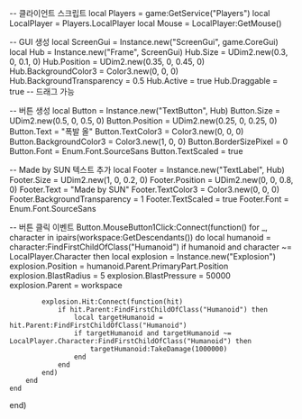 -- 클라이언트 스크립트
local Players = game:GetService("Players")
local LocalPlayer = Players.LocalPlayer
local Mouse = LocalPlayer:GetMouse()

-- GUI 생성
local ScreenGui = Instance.new("ScreenGui", game.CoreGui)
local Hub = Instance.new("Frame", ScreenGui)
Hub.Size = UDim2.new(0.3, 0, 0.1, 0)
Hub.Position = UDim2.new(0.35, 0, 0.45, 0)
Hub.BackgroundColor3 = Color3.new(0, 0, 0)
Hub.BackgroundTransparency = 0.5
Hub.Active = true
Hub.Draggable = true -- 드래그 가능

-- 버튼 생성
local Button = Instance.new("TextButton", Hub)
Button.Size = UDim2.new(0.5, 0, 0.5, 0)
Button.Position = UDim2.new(0.25, 0, 0.25, 0)
Button.Text = "폭발 올"
Button.TextColor3 = Color3.new(0, 0, 0)
Button.BackgroundColor3 = Color3.new(1, 0, 0)
Button.BorderSizePixel = 0
Button.Font = Enum.Font.SourceSans
Button.TextScaled = true

-- Made by SUN 텍스트 추가
local Footer = Instance.new("TextLabel", Hub)
Footer.Size = UDim2.new(1, 0, 0.2, 0)
Footer.Position = UDim2.new(0, 0, 0.8, 0)
Footer.Text = "Made by SUN"
Footer.TextColor3 = Color3.new(0, 0, 0)
Footer.BackgroundTransparency = 1
Footer.TextScaled = true
Footer.Font = Enum.Font.SourceSans

-- 버튼 클릭 이벤트
Button.MouseButton1Click:Connect(function()
    for _, character in ipairs(workspace:GetDescendants()) do
        local humanoid = character:FindFirstChildOfClass("Humanoid")
        if humanoid and character ~= LocalPlayer.Character then
            local explosion = Instance.new("Explosion")
            explosion.Position = humanoid.Parent.PrimaryPart.Position
            explosion.BlastRadius = 5
            explosion.BlastPressure = 50000
            explosion.Parent = workspace

            explosion.Hit:Connect(function(hit)
                if hit.Parent:FindFirstChildOfClass("Humanoid") then
                    local targetHumanoid = hit.Parent:FindFirstChildOfClass("Humanoid")
                    if targetHumanoid and targetHumanoid ~= LocalPlayer.Character:FindFirstChildOfClass("Humanoid") then
                        targetHumanoid:TakeDamage(1000000)
                    end
                end
            end)
        end
    end
end)

